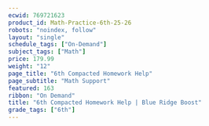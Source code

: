 ```yaml
---
ecwid: 769721623
product_id: Math-Practice-6th-25-26
robots: "noindex, follow"
layout: "single"
schedule_tags: ["On-Demand"]
subject_tags: ["Math"]
price: 179.99
weight: "12"
page_title: "6th Compacted Homework Help"
page_subtitle: "Math Support"
featured: 163
ribbon: "On Demand"
title: "6th Compacted Homework Help | Blue Ridge Boost"
grade_tags: ["6th"]
---
```

